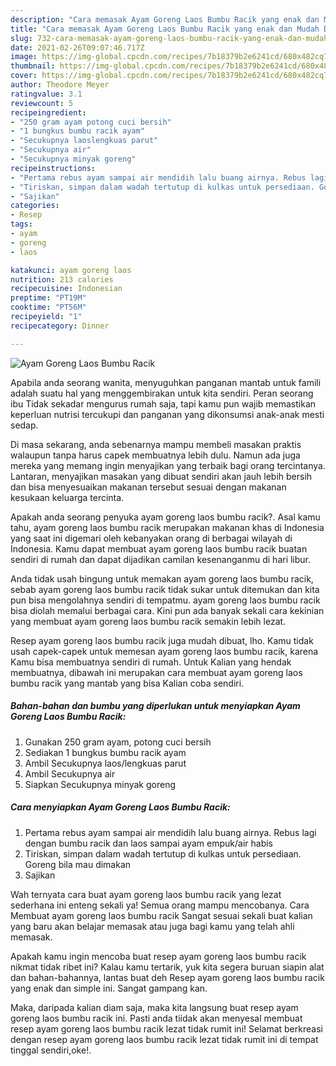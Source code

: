 ```yaml
---
description: "Cara memasak Ayam Goreng Laos Bumbu Racik yang enak dan Mudah Dibuat"
title: "Cara memasak Ayam Goreng Laos Bumbu Racik yang enak dan Mudah Dibuat"
slug: 732-cara-memasak-ayam-goreng-laos-bumbu-racik-yang-enak-dan-mudah-dibuat
date: 2021-02-26T09:07:46.717Z
image: https://img-global.cpcdn.com/recipes/7b18379b2e6241cd/680x482cq70/ayam-goreng-laos-bumbu-racik-foto-resep-utama.jpg
thumbnail: https://img-global.cpcdn.com/recipes/7b18379b2e6241cd/680x482cq70/ayam-goreng-laos-bumbu-racik-foto-resep-utama.jpg
cover: https://img-global.cpcdn.com/recipes/7b18379b2e6241cd/680x482cq70/ayam-goreng-laos-bumbu-racik-foto-resep-utama.jpg
author: Theodore Meyer
ratingvalue: 3.1
reviewcount: 5
recipeingredient:
- "250 gram ayam potong cuci bersih"
- "1 bungkus bumbu racik ayam"
- "Secukupnya laoslengkuas parut"
- "Secukupnya air"
- "Secukupnya minyak goreng"
recipeinstructions:
- "Pertama rebus ayam sampai air mendidih lalu buang airnya. Rebus lagi dengan bumbu racik dan laos sampai ayam empuk/air habis"
- "Tiriskan, simpan dalam wadah tertutup di kulkas untuk persediaan. Goreng bila mau dimakan"
- "Sajikan"
categories:
- Resep
tags:
- ayam
- goreng
- laos

katakunci: ayam goreng laos 
nutrition: 213 calories
recipecuisine: Indonesian
preptime: "PT19M"
cooktime: "PT56M"
recipeyield: "1"
recipecategory: Dinner

---
```



![Ayam Goreng Laos Bumbu Racik](https://img-global.cpcdn.com/recipes/7b18379b2e6241cd/680x482cq70/ayam-goreng-laos-bumbu-racik-foto-resep-utama.jpg)

Apabila anda seorang wanita, menyuguhkan panganan mantab untuk famili adalah suatu hal yang menggembirakan untuk kita sendiri. Peran seorang ibu Tidak sekadar mengurus rumah saja, tapi kamu pun wajib memastikan keperluan nutrisi tercukupi dan panganan yang dikonsumsi anak-anak mesti sedap.

Di masa  sekarang, anda sebenarnya mampu membeli masakan praktis walaupun tanpa harus capek membuatnya lebih dulu. Namun ada juga mereka yang memang ingin menyajikan yang terbaik bagi orang tercintanya. Lantaran, menyajikan masakan yang dibuat sendiri akan jauh lebih bersih dan bisa menyesuaikan makanan tersebut sesuai dengan makanan kesukaan keluarga tercinta. 



Apakah anda seorang penyuka ayam goreng laos bumbu racik?. Asal kamu tahu, ayam goreng laos bumbu racik merupakan makanan khas di Indonesia yang saat ini digemari oleh kebanyakan orang di berbagai wilayah di Indonesia. Kamu dapat membuat ayam goreng laos bumbu racik buatan sendiri di rumah dan dapat dijadikan camilan kesenanganmu di hari libur.

Anda tidak usah bingung untuk memakan ayam goreng laos bumbu racik, sebab ayam goreng laos bumbu racik tidak sukar untuk ditemukan dan kita pun bisa mengolahnya sendiri di tempatmu. ayam goreng laos bumbu racik bisa diolah memalui berbagai cara. Kini pun ada banyak sekali cara kekinian yang membuat ayam goreng laos bumbu racik semakin lebih lezat.

Resep ayam goreng laos bumbu racik juga mudah dibuat, lho. Kamu tidak usah capek-capek untuk memesan ayam goreng laos bumbu racik, karena Kamu bisa membuatnya sendiri di rumah. Untuk Kalian yang hendak membuatnya, dibawah ini merupakan cara membuat ayam goreng laos bumbu racik yang mantab yang bisa Kalian coba sendiri.

<!--inarticleads1-->

##### Bahan-bahan dan bumbu yang diperlukan untuk menyiapkan Ayam Goreng Laos Bumbu Racik:

1. Gunakan 250 gram ayam, potong cuci bersih
1. Sediakan 1 bungkus bumbu racik ayam
1. Ambil Secukupnya laos/lengkuas parut
1. Ambil Secukupnya air
1. Siapkan Secukupnya minyak goreng




<!--inarticleads2-->

##### Cara menyiapkan Ayam Goreng Laos Bumbu Racik:

1. Pertama rebus ayam sampai air mendidih lalu buang airnya. Rebus lagi dengan bumbu racik dan laos sampai ayam empuk/air habis
1. Tiriskan, simpan dalam wadah tertutup di kulkas untuk persediaan. Goreng bila mau dimakan
1. Sajikan




Wah ternyata cara buat ayam goreng laos bumbu racik yang lezat sederhana ini enteng sekali ya! Semua orang mampu mencobanya. Cara Membuat ayam goreng laos bumbu racik Sangat sesuai sekali buat kalian yang baru akan belajar memasak atau juga bagi kamu yang telah ahli memasak.

Apakah kamu ingin mencoba buat resep ayam goreng laos bumbu racik nikmat tidak ribet ini? Kalau kamu tertarik, yuk kita segera buruan siapin alat dan bahan-bahannya, lantas buat deh Resep ayam goreng laos bumbu racik yang enak dan simple ini. Sangat gampang kan. 

Maka, daripada kalian diam saja, maka kita langsung buat resep ayam goreng laos bumbu racik ini. Pasti anda tiidak akan menyesal membuat resep ayam goreng laos bumbu racik lezat tidak rumit ini! Selamat berkreasi dengan resep ayam goreng laos bumbu racik lezat tidak rumit ini di tempat tinggal sendiri,oke!.

